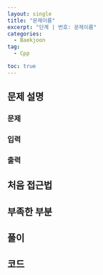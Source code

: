 ```yaml
---
layout: single
title: "문제이름"
excerpt: "단계 | 번호: 문제이름"
categories:
  - Baekjoon
tag:
  - Cpp

toc: true
---
```


## 문제 설명
### 문제
### 입력
### 출력

## 처음 접근법

## 부족한 부분
 
## 풀이


## 코드
```cpp

```